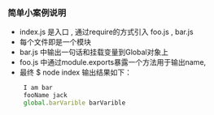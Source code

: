 ### 简单小案例说明

- index.js 是入口 , 通过require的方式引入 foo.js , bar.js
- 每个文件即是一个模块
- bar.js 中输出一句话和挂载变量到Global对象上
- foo.js 中通过module.exports暴露一个方法用于输出name, 
- 最终 $ node index 输出结果如下：
  ```javascript
   I am bar
   fooName jack
   global.barVarible barVarible
  ```